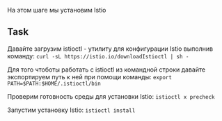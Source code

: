 На этом шаге мы установим Istio

## Task

Давайте загрузим istioctl - утилиту для конфигурации Istio выполнив команду: `curl -sL https://istio.io/downloadIstioctl | sh -`

Для того чтоботы работать с istioctl из командной строки давайте экспортируем путь к ней при помощи команды: `export PATH=$PATH:$HOME/.istioctl/bin`

Проверим готовность среды для установки Istio: `istioctl x precheck`

Запустим установку Istio: `istioctl install`